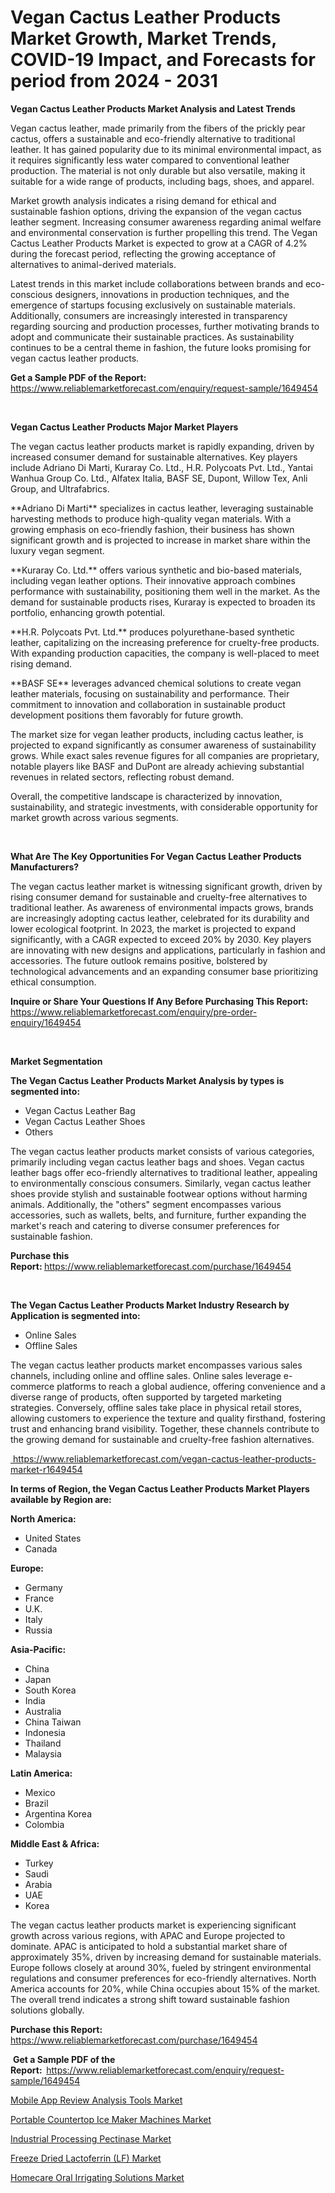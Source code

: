 <p><h1>Vegan Cactus Leather Products Market Growth, Market Trends, COVID-19 Impact, and Forecasts for period from 2024 - 2031</h1></p><p><strong>Vegan Cactus Leather Products Market Analysis and Latest Trends</strong></p>
<p><p>Vegan cactus leather, made primarily from the fibers of the prickly pear cactus, offers a sustainable and eco-friendly alternative to traditional leather. It has gained popularity due to its minimal environmental impact, as it requires significantly less water compared to conventional leather production. The material is not only durable but also versatile, making it suitable for a wide range of products, including bags, shoes, and apparel.</p><p>Market growth analysis indicates a rising demand for ethical and sustainable fashion options, driving the expansion of the vegan cactus leather segment. Increasing consumer awareness regarding animal welfare and environmental conservation is further propelling this trend. The Vegan Cactus Leather Products Market is expected to grow at a CAGR of 4.2% during the forecast period, reflecting the growing acceptance of alternatives to animal-derived materials. </p><p>Latest trends in this market include collaborations between brands and eco-conscious designers, innovations in production techniques, and the emergence of startups focusing exclusively on sustainable materials. Additionally, consumers are increasingly interested in transparency regarding sourcing and production processes, further motivating brands to adopt and communicate their sustainable practices. As sustainability continues to be a central theme in fashion, the future looks promising for vegan cactus leather products.</p></p>
<p><strong>Get a Sample PDF of the Report:&nbsp;</strong> <a href="https://www.reliablemarketforecast.com/enquiry/request-sample/1649454?utm_campaign=1567&utm_medium=2&utm_source=Github&utm_content=ia&utm_term=15102024&utm_id=vegan-cactus-leather-products">https://www.reliablemarketforecast.com/enquiry/request-sample/1649454</a></p>
<p>&nbsp;</p>
<p><strong>Vegan Cactus Leather Products Major Market Players</strong></p>
<p><p>The vegan cactus leather products market is rapidly expanding, driven by increased consumer demand for sustainable alternatives. Key players include Adriano Di Marti, Kuraray Co. Ltd., H.R. Polycoats Pvt. Ltd., Yantai Wanhua Group Co. Ltd., Alfatex Italia, BASF SE, Dupont, Willow Tex, Anli Group, and Ultrafabrics.</p><p>**Adriano Di Marti** specializes in cactus leather, leveraging sustainable harvesting methods to produce high-quality vegan materials. With a growing emphasis on eco-friendly fashion, their business has shown significant growth and is projected to increase in market share within the luxury vegan segment.</p><p>**Kuraray Co. Ltd.** offers various synthetic and bio-based materials, including vegan leather options. Their innovative approach combines performance with sustainability, positioning them well in the market. As the demand for sustainable products rises, Kuraray is expected to broaden its portfolio, enhancing growth potential.</p><p>**H.R. Polycoats Pvt. Ltd.** produces polyurethane-based synthetic leather, capitalizing on the increasing preference for cruelty-free products. With expanding production capacities, the company is well-placed to meet rising demand.</p><p>**BASF SE** leverages advanced chemical solutions to create vegan leather materials, focusing on sustainability and performance. Their commitment to innovation and collaboration in sustainable product development positions them favorably for future growth.</p><p>The market size for vegan leather products, including cactus leather, is projected to expand significantly as consumer awareness of sustainability grows. While exact sales revenue figures for all companies are proprietary, notable players like BASF and DuPont are already achieving substantial revenues in related sectors, reflecting robust demand.</p><p>Overall, the competitive landscape is characterized by innovation, sustainability, and strategic investments, with considerable opportunity for market growth across various segments.</p></p>
<p>&nbsp;</p>
<p><strong>What Are The Key Opportunities For Vegan Cactus Leather Products Manufacturers?</strong></p>
<p><p>The vegan cactus leather market is witnessing significant growth, driven by rising consumer demand for sustainable and cruelty-free alternatives to traditional leather. As awareness of environmental impacts grows, brands are increasingly adopting cactus leather, celebrated for its durability and lower ecological footprint. In 2023, the market is projected to expand significantly, with a CAGR expected to exceed 20% by 2030. Key players are innovating with new designs and applications, particularly in fashion and accessories. The future outlook remains positive, bolstered by technological advancements and an expanding consumer base prioritizing ethical consumption.</p></p>
<p><strong>Inquire or Share Your Questions If Any Before Purchasing This Report:</strong> <a href="https://www.reliablemarketforecast.com/enquiry/pre-order-enquiry/1649454?utm_campaign=1567&utm_medium=2&utm_source=Github&utm_content=ia&utm_term=15102024&utm_id=vegan-cactus-leather-products">https://www.reliablemarketforecast.com/enquiry/pre-order-enquiry/1649454</a></p>
<p>&nbsp;</p>
<p><strong>Market Segmentation</strong></p>
<p><strong>The Vegan Cactus Leather Products Market Analysis by types is segmented into:</strong></p>
<p><ul><li>Vegan Cactus Leather Bag</li><li>Vegan Cactus Leather Shoes</li><li>Others</li></ul></p>
<p><p>The vegan cactus leather products market consists of various categories, primarily including vegan cactus leather bags and shoes. Vegan cactus leather bags offer eco-friendly alternatives to traditional leather, appealing to environmentally conscious consumers. Similarly, vegan cactus leather shoes provide stylish and sustainable footwear options without harming animals. Additionally, the "others" segment encompasses various accessories, such as wallets, belts, and furniture, further expanding the market's reach and catering to diverse consumer preferences for sustainable fashion.</p></p>
<p><strong>Purchase this Report:&nbsp;</strong><a href="https://www.reliablemarketforecast.com/purchase/1649454?utm_campaign=1567&utm_medium=2&utm_source=Github&utm_content=ia&utm_term=15102024&utm_id=vegan-cactus-leather-products">https://www.reliablemarketforecast.com/purchase/1649454</a></p>
<p>&nbsp;</p>
<p><strong>The Vegan Cactus Leather Products Market Industry Research by Application is segmented into:</strong></p>
<p><ul><li>Online Sales</li><li>Offline Sales</li></ul></p>
<p><p>The vegan cactus leather products market encompasses various sales channels, including online and offline sales. Online sales leverage e-commerce platforms to reach a global audience, offering convenience and a diverse range of products, often supported by targeted marketing strategies. Conversely, offline sales take place in physical retail stores, allowing customers to experience the texture and quality firsthand, fostering trust and enhancing brand visibility. Together, these channels contribute to the growing demand for sustainable and cruelty-free fashion alternatives.</p></p>
<p><a href="https://www.reliablemarketforecast.com/vegan-cactus-leather-products-market-r1649454?utm_campaign=1567&utm_medium=2&utm_source=Github&utm_content=ia&utm_term=15102024&utm_id=vegan-cactus-leather-products">&nbsp;https://www.reliablemarketforecast.com/vegan-cactus-leather-products-market-r1649454</a></p>
<p><strong>In terms of Region, the Vegan Cactus Leather Products Market Players available by Region are:</strong></p>
<p>
    <p> <strong> North America: </strong>
        <ul>
            <li>United States</li>
            <li>Canada</li>
        </ul>
        </p> 
    <p> <strong> Europe: </strong>
        <ul>
            <li>Germany</li>
            <li>France</li>
            <li>U.K.</li>
            <li>Italy</li>
            <li>Russia</li>
        </ul>
        </p> 
    <p> <strong> Asia-Pacific: </strong>
        <ul>
            <li>China</li>
            <li>Japan</li>
            <li>South Korea</li>
            <li>India</li>
            <li>Australia</li>
            <li>China Taiwan</li>
            <li>Indonesia</li>
            <li>Thailand</li>
            <li>Malaysia</li>
        </ul>
        </p> 
    <p> <strong> Latin America: </strong>
        <ul>
            <li>Mexico</li>
            <li>Brazil</li>
            <li>Argentina Korea</li>
            <li>Colombia</li>
        </ul>
        </p> 
    <p> <strong> Middle East & Africa: </strong>
        <ul>
            <li>Turkey</li>
            <li>Saudi</li>
            <li>Arabia</li>
            <li>UAE</li>
            <li>Korea</li>
        </ul>
    </p>
    </p>
<p><p>The vegan cactus leather products market is experiencing significant growth across various regions, with APAC and Europe projected to dominate. APAC is anticipated to hold a substantial market share of approximately 35%, driven by increasing demand for sustainable materials. Europe follows closely at around 30%, fueled by stringent environmental regulations and consumer preferences for eco-friendly alternatives. North America accounts for 20%, while China occupies about 15% of the market. The overall trend indicates a strong shift toward sustainable fashion solutions globally.</p></p>
<p><strong>Purchase this Report: </strong><a href="https://www.reliablemarketforecast.com/purchase/1649454?utm_campaign=1567&utm_medium=2&utm_source=Github&utm_content=ia&utm_term=15102024&utm_id=vegan-cactus-leather-products">https://www.reliablemarketforecast.com/purchase/1649454</a></p>
<p>&nbsp;<strong>Get a Sample PDF of the Report:&nbsp;&nbsp;</strong><a href="https://www.reliablemarketforecast.com/enquiry/request-sample/1649454?utm_campaign=1567&utm_medium=2&utm_source=Github&utm_content=ia&utm_term=15102024&utm_id=vegan-cactus-leather-products">https://www.reliablemarketforecast.com/enquiry/request-sample/1649454</a></p>
<p><strong></strong></p>
<p><p><a href="https://www.linkedin.com/pulse/global-mobile-app-review-analysis-tools-market-opportunities-puhpe?trk=public_post_embed_feed-article-content&utm_campaign=1567&utm_medium=2&utm_source=Github&utm_content=ia&utm_term=15102024&utm_id=vegan-cactus-leather-products">Mobile App Review Analysis Tools Market</a></p><p><a href="https://github.com/FlorianWolf90/Market-Research-Report-List-1/blob/main/portable-countertop-ice-maker-machines-market.md?utm_campaign=1567&utm_medium=2&utm_source=Github&utm_content=ia&utm_term=15102024&utm_id=vegan-cactus-leather-products">Portable Countertop Ice Maker Machines Market</a></p><p><a href="https://www.linkedin.com/pulse/industrial-processing-pectinase-market-matrix-applications-juice-fweoe?trk=public_post_embed_feed-article-content&utm_campaign=1567&utm_medium=2&utm_source=Github&utm_content=ia&utm_term=15102024&utm_id=vegan-cactus-leather-products">Industrial Processing Pectinase Market</a></p><p><a href="https://www.linkedin.com/pulse/global-freeze-dried-lactoferrin-lf-market-product-types-applications-iabqe?trk=public_post_embed_feed-article-content&utm_campaign=1567&utm_medium=2&utm_source=Github&utm_content=ia&utm_term=15102024&utm_id=vegan-cactus-leather-products">Freeze Dried Lactoferrin (LF) Market</a></p><p><a href="https://www.linkedin.com/pulse/homecare-oral-irrigating-solutions-market-research-report-0khke?trk=public_post_embed_feed-article-content&utm_campaign=1567&utm_medium=2&utm_source=Github&utm_content=ia&utm_term=15102024&utm_id=vegan-cactus-leather-products">Homecare Oral Irrigating Solutions Market</a></p></p>